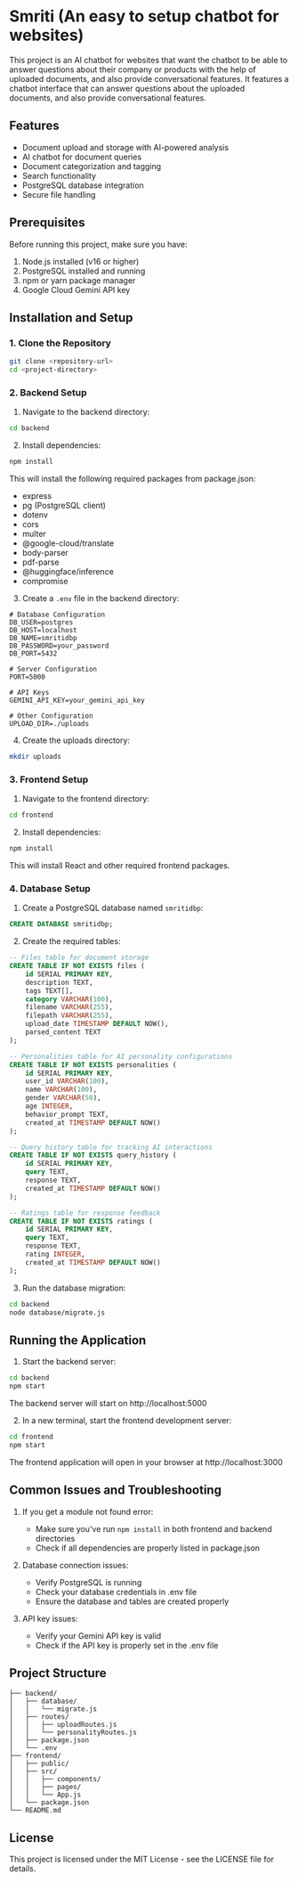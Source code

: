 # Smriti (An easy to setup chatbot for websites)

This project is an AI chatbot for websites that want the chatbot to be able to answer questions about their company or products with the help of uploaded documents, and also provide conversational features. It features a chatbot interface that can answer questions about the uploaded documents, and also provide conversational features.

## Features

- Document upload and storage with AI-powered analysis
- AI chatbot for document queries
- Document categorization and tagging
- Search functionality
- PostgreSQL database integration
- Secure file handling

## Prerequisites

Before running this project, make sure you have:

1. Node.js installed (v16 or higher)
2. PostgreSQL installed and running
3. npm or yarn package manager
4. Google Cloud Gemini API key

## Installation and Setup

### 1. Clone the Repository

```bash
git clone <repository-url>
cd <project-directory>
```

### 2. Backend Setup

1. Navigate to the backend directory:
```bash
cd backend
```

2. Install dependencies:
```bash
npm install
```

This will install the following required packages from package.json:
- express
- pg (PostgreSQL client)
- dotenv
- cors
- multer
- @google-cloud/translate
- body-parser
- pdf-parse
- @huggingface/inference
- compromise

3. Create a `.env` file in the backend directory:
```env
# Database Configuration
DB_USER=postgres
DB_HOST=localhost
DB_NAME=smritidbp
DB_PASSWORD=your_password
DB_PORT=5432

# Server Configuration
PORT=5000

# API Keys
GEMINI_API_KEY=your_gemini_api_key

# Other Configuration
UPLOAD_DIR=./uploads
```

4. Create the uploads directory:
```bash
mkdir uploads
```

### 3. Frontend Setup

1. Navigate to the frontend directory:
```bash
cd frontend
```

2. Install dependencies:
```bash
npm install
```

This will install React and other required frontend packages.

### 4. Database Setup

1. Create a PostgreSQL database named `smritidbp`:
```sql
CREATE DATABASE smritidbp;
```

2. Create the required tables:
```sql
-- Files table for document storage
CREATE TABLE IF NOT EXISTS files (
    id SERIAL PRIMARY KEY,
    description TEXT,
    tags TEXT[],
    category VARCHAR(100),
    filename VARCHAR(255),
    filepath VARCHAR(255),
    upload_date TIMESTAMP DEFAULT NOW(),
    parsed_content TEXT
);

-- Personalities table for AI personality configurations
CREATE TABLE IF NOT EXISTS personalities (
    id SERIAL PRIMARY KEY,
    user_id VARCHAR(100),
    name VARCHAR(100),
    gender VARCHAR(50),
    age INTEGER,
    behavior_prompt TEXT,
    created_at TIMESTAMP DEFAULT NOW()
);

-- Query history table for tracking AI interactions
CREATE TABLE IF NOT EXISTS query_history (
    id SERIAL PRIMARY KEY,
    query TEXT,
    response TEXT,
    created_at TIMESTAMP DEFAULT NOW()
);

-- Ratings table for response feedback
CREATE TABLE IF NOT EXISTS ratings (
    id SERIAL PRIMARY KEY,
    query TEXT,
    response TEXT,
    rating INTEGER,
    created_at TIMESTAMP DEFAULT NOW()
);
```

3. Run the database migration:
```bash
cd backend
node database/migrate.js
```

## Running the Application

1. Start the backend server:
```bash
cd backend
npm start
```
The backend server will start on http://localhost:5000

2. In a new terminal, start the frontend development server:
```bash
cd frontend
npm start
```
The frontend application will open in your browser at http://localhost:3000

## Common Issues and Troubleshooting

1. If you get a module not found error:
   - Make sure you've run `npm install` in both frontend and backend directories
   - Check if all dependencies are properly listed in package.json

2. Database connection issues:
   - Verify PostgreSQL is running
   - Check your database credentials in .env file
   - Ensure the database and tables are created properly

3. API key issues:
   - Verify your Gemini API key is valid
   - Check if the API key is properly set in the .env file

## Project Structure

```
├── backend/
│   ├── database/
│   │   └── migrate.js
│   ├── routes/
│   │   ├── uploadRoutes.js
│   │   └── personalityRoutes.js
│   ├── package.json
│   └── .env
├── frontend/
│   ├── public/
│   ├── src/
│   │   ├── components/
│   │   ├── pages/
│   │   └── App.js
│   └── package.json
└── README.md
```

## License

This project is licensed under the MIT License - see the LICENSE file for details.

